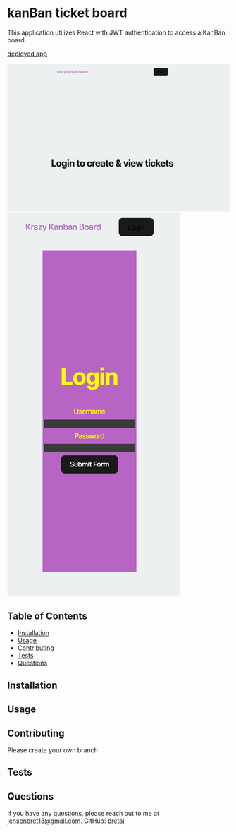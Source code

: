 # kanBan ticket board

This application utilizes React with JWT authentication to access a KanBan board

[deployed app](https://reactjwt.onrender.com)

![screenshot of app](reactjwtscreenshot1.png)
![other screenshot of app](reactjwtscreenshot2.png)

## Table of Contents
- [Installation](#installation)
- [Usage](#usage)
- [Contributing](#contributing)
- [Tests](#tests)
- [Questions](#questions)

## Installation

## Usage

## Contributing
Please create your own branch

## Tests

## Questions

If you have any questions, please reach out to me at 
[jensenbret13@gmail.com](mailto:jensenbret13@gmail.com).
GitHub: [bretaj](https://github.com/bretaj)
